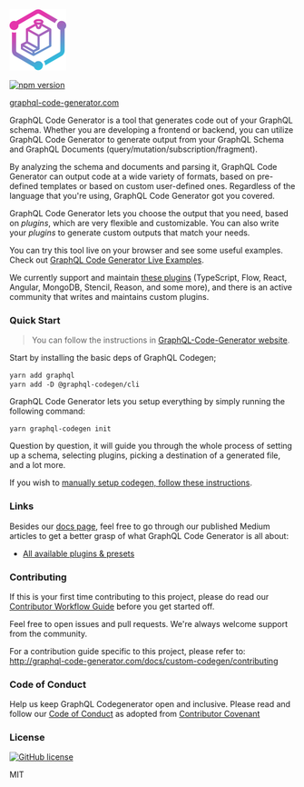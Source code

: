 [![CodeGen](./logo.svg)](https://graphql-code-generator.com)

[![npm version](https://badge.fury.io/js/%40graphql-codegen%2Fcli.svg)](https://badge.fury.io/js/%40graphql-codegen%2Fcli)

[graphql-code-generator.com](https://graphql-code-generator.com)

GraphQL Code Generator is a tool that generates code out of your GraphQL schema. Whether you are developing a frontend or backend, you can utilize GraphQL Code Generator to generate output from your GraphQL Schema and GraphQL Documents (query/mutation/subscription/fragment).

By analyzing the schema and documents and parsing it, GraphQL Code Generator can output code at a wide variety of formats, based on pre-defined templates or based on custom user-defined ones. Regardless of the language that you're using, GraphQL Code Generator got you covered.

GraphQL Code Generator lets you choose the output that you need, based on _plugins_, which are very flexible and customizable. You can also write your _plugins_ to generate custom outputs that match your needs.

You can try this tool live on your browser and see some useful examples. Check out [GraphQL Code Generator Live Examples](https://graphql-code-generator.com/#live-demo).

We currently support and maintain [these plugins](https://graphql-code-generator.com/plugins) (TypeScript, Flow, React, Angular, MongoDB, Stencil, Reason, and some more), and there is an active community that writes and maintains custom plugins.

### Quick Start

> You can follow the instructions in [GraphQL-Code-Generator website](https://graphql-code-generator.com/docs/getting-started/installation).

Start by installing the basic deps of GraphQL Codegen;

    yarn add graphql
    yarn add -D @graphql-codegen/cli

GraphQL Code Generator lets you setup everything by simply running the following command:

    yarn graphql-codegen init

Question by question, it will guide you through the whole process of setting up a schema, selecting plugins, picking a destination of a generated file, and a lot more.

If you wish to [manually setup codegen, follow these instructions]((https://graphql-code-generator.com/docs/getting-started/installation)).

### Links

Besides our [docs page](https://graphql-code-generator.com/docs/getting-started), feel free to go through our published Medium articles to get a better grasp of what GraphQL Code Generator is all about:

- [All available plugins & presets](https://graphql-code-generator.com/plugins)

### Contributing

If this is your first time contributing to this project, please do read our [Contributor Workflow Guide](https://github.com/the-guild-org/Stack/blob/master/CONTRIBUTING.md) before you get started off.

Feel free to open issues and pull requests. We're always welcome support from the community.

For a contribution guide specific to this project, please refer to: http://graphql-code-generator.com/docs/custom-codegen/contributing

### Code of Conduct

Help us keep GraphQL Codegenerator open and inclusive. Please read and follow our [Code of Conduct](https://github.com/the-guild-org/Stack/blob/master/CODE_OF_CONDUCT.md) as adopted from [Contributor Covenant](https://www.contributor-covenant.org/)


### License

[![GitHub license](https://img.shields.io/badge/license-MIT-lightgrey.svg?maxAge=2592000)](https://raw.githubusercontent.com/apollostack/apollo-ios/master/LICENSE)

MIT
